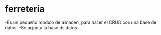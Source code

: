 # ferreteria

-Es un pequeño modulo de almacen, para hacer el CRUD con una base de datos.
-Se adjunta la base de datos.
